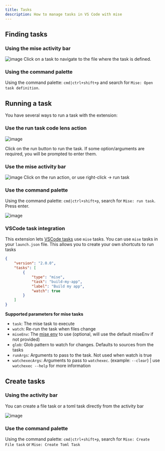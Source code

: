 ```yaml
---
title: Tasks
description: How to manage tasks in VS Code with mise
---
```


## Finding tasks

### Using the mise activity bar

![image](https://github.com/user-attachments/assets/6c4243fb-4cd4-4296-a16d-9cdf31acf32e)
Click on a task to navigate to the file where the task is defined.

### Using the command palette

Using the command palette: `cmd|ctrl+shift+p` and search for
`Mise: Open task definition`.

## Running a task

You have several ways to run a task with the extension:

### Use the run task code lens action

![image](https://github.com/user-attachments/assets/f10db1fd-6e4e-4cc3-b0ff-a81d78a524e3)

Click on the run button to run the task. If some option/arguments are required,
you will be prompted to enter them.

### Use the mise activity bar

![image](https://github.com/user-attachments/assets/603f1c05-78eb-44a3-b9b8-8dfe380d1810)
Click on the run action, or use right-click -> run task

### Use the command palette

Using the command palette: `cmd|ctrl+shift+p`, search for `Mise: run task`.
Press enter.

![image](https://github.com/user-attachments/assets/28e67c2b-c1fe-492c-a06d-078d1ab001bf)

### VSCode task integration

This extension lets
[VSCode tasks](https://code.visualstudio.com/docs/editor/tasks) use `mise`
tasks. You can use `mise` tasks in your `launch.json` file. This allows you to
create your own shortcuts to run tasks

```json title=launch.json {5,6}
{
    "version": "2.0.0",
    "tasks": [
        {
            "type": "mise",
            "task": "build-my-app",
            "label": "Build my app",
            "watch": true
        }
    ]
}
```

**Supported parameters for mise tasks**

- `task`: The mise task to execute
- `watch`: Re-run the task when files change
- `miseEnv`: The
  [mise env](https://mise.jdx.dev/configuration/environments.html) to use
  (optional, will use the default miseEnv if not provided)
- `glob`: Glob pattern to watch for changes. Defaults to sources from the tasks
- `runArgs`: Arguments to pass to the task. Not used when watch is true
- `watchexecArgs`: Arguments to pass to `watchexec`. (example: `--clear`) | use
  `watchexec --help` for more information

## Create tasks

### Using the activity bar

You can create a file task or a toml task directly from the activity bar

![image](https://github.com/user-attachments/assets/58cd931f-724a-4e09-ad8a-89c039154ac5)

### Use the command palette

Using the command palette: `cmd|ctrl+shift+p`, search for
`Mise: Create File task` or `Mise: Create Toml Task`
